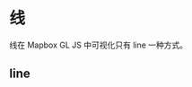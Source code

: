 # 线
线在 Mapbox GL JS 中可视化只有 line 一种方式。

## line
<ClientOnly>
  <code-view name="line"/>
</ClientOnly>